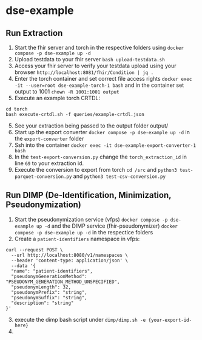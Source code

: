 # dse-example


## Run Extraction

1. Start the fhir server and torch in the respective folders using `docker compose -p dse-example up -d`
2. Upload testdata to your fhir server `bash upload-testdata.sh`
3. Access your fhir server to verify your testdata upload using your browser `http://localhost:8081/fhir/Condition | jq .`
4. Enter the torch container and set correct file access rights `docker exec -it --user=root dse-example-torch-1 bash` and in the container set output to 1001 `chown -R 1001:1001 output`
4. Execute an example torch CRTDL: 
```
cd torch
bash execute-crtdl.sh -f queries/example-crtdl.json
```
5. See your extraction being passed to the output folder output/<your-job-id>
6. Start up the export converter `docker compose -p dse-example up -d` in the `export-converter` folder
7. Ssh into the container `docker exec -it dse-example-export-converter-1 bash`
8. In the `test-export-conversion.py` change the `torch_extraction_id` in line `69` to your extraction id.
9. Execute the conversion to export from torch `cd /src` and `python3 test-parquet-conversion.py` and `python3 test-csv-conversion.py`


## Run DIMP (De-Identification, Minimization, Pseudonymization)

1. Start the pseudonymization service (vfps) `docker compose -p dse-example up -d` and the DIMP service (fhir-pseudonymizer) `docker compose -p dse-example up -d` in the respectice folders
2. Create a `patient-identifiers` namespace in vfps:

```curl
curl --request POST \
  --url http://localhost:8080/v1/namespaces \
  --header 'content-type: application/json' \
  --data '{
  "name": "patient-identifiers",
  "pseudonymGenerationMethod": "PSEUDONYM_GENERATION_METHOD_UNSPECIFIED",
  "pseudonymLength": 32,
  "pseudonymPrefix": "string",
  "pseudonymSuffix": "string",
  "description": "string"
}'
```

3. execute the dimp bash script under `dimp/dimp.sh -e {your-export-id-here}`
4. 



